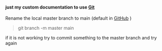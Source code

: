 #### just my custom documentation to use [Git](https://git-scm.com/)

Rename the local master branch to main (default in [GitHub](https://github.blog/changelog/2020-10-01-the-default-branch-for-newly-created-repositories-is-now-main/) )

> git branch -m master main

if it is not working try to commit something to the master branch and try again
